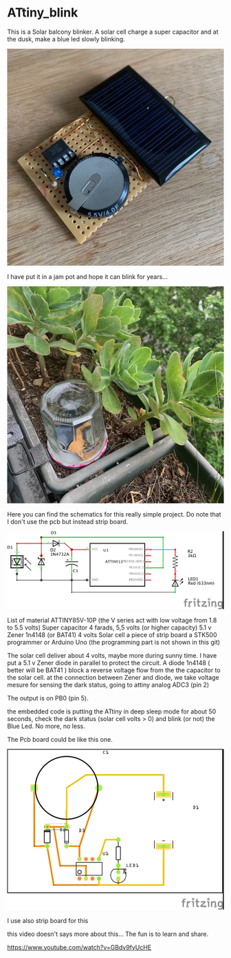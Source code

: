 # ATtiny_blink

This is a Solar balcony blinker. A solar cell charge a super capacitor and at the dusk, make a blue led slowly blinking.

![IMG_0838.png](/Pict/IMG_0838.png)

I have put it in a jam pot and hope it can blink for years...

![IMG_0840.png](/Pict/IMG_0840.png)

Here you can find the schematics for this really simple project. Do note that I don't use the pcb but instead strip board.

![attiny_blink_schema.jpg](/Pict/attiny_blink_schema.jpg)

List of material
ATTINY85V-10P (the V series act with low voltage from 1.8 to 5.5 volts)
Super capacitor 4 farads, 5,5 volts (or higher capacity)
5.1 v Zener
1n4148 (or BAT41)
4 volts Solar cell
a piece of strip board
a STK500 programmer or Arduino Uno (the programming part is not shown in this git)

The solar cell deliver about 4 volts, maybe more during sunny time. I have put a 5.1 v Zener diode in parallel to protect the circuit. A diode 1n4148 ( better will be BAT41 ) block a reverse voltage flow from the the capacitor to the solar cell. at the connection between Zener and diode, we take voltage mesure for sensing the dark status, going to attiny analog ADC3 (pin 2)

The output is on PB0 (pin 5). 

the embedded code is putting the ATtiny in deep sleep mode for about 50 seconds, check the dark status (solar cell volts > 0) and blink (or not) the Blue Led. No more, no less.

The Pcb board could be like this one.

![attiny_blink_pcb.jpg](/Pict/attiny_blink_pcb.jpg)

I use also strip board for this

this video doesn't says more about this... The fun is to learn and share.

https://www.youtube.com/watch?v=GBdv9fyUcHE


